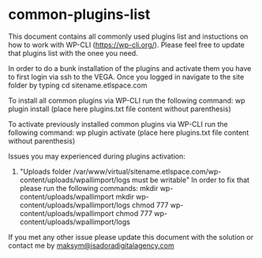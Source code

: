 # common-plugins-list

This document contains all commonly used plugins list and instuctions
on how to work with WP-CLI (https://wp-cli.org/).
Please feel free to update that plugins list with the onee you need.

In order to do a bunk installation of the plugins and activate them 
you have to first login via ssh to the VEGA. Once you logged in 
navigate to the site folder by typing cd sitename.etlspace.com

To install all common plugins via WP-CLI run the following command:
wp plugin install (place here plugins.txt file content without parenthesis)

To activate previously installed common plugins via WP-CLI run the following command:
wp plugin activate (place here plugins.txt file content without parenthesis)

Issues you may experienced during plugins activation:
1. "Uploads folder /var/www/virtual/sitename.etlspace.com/wp-content/uploads/wpallimport/logs must be writable"
  In order to fix that please run the following commands:
    mkdir wp-content/uploads/wpallimport
    mkdir wp-content/uploads/wpallimport/logs
    chmod 777 wp-content/uploads/wpallimport
    chmod 777 wp-content/uploads/wpallimport/logs

If you met any other issue please update this document with the solution or contact me
by maksym@isadoradigitalagency.com   
